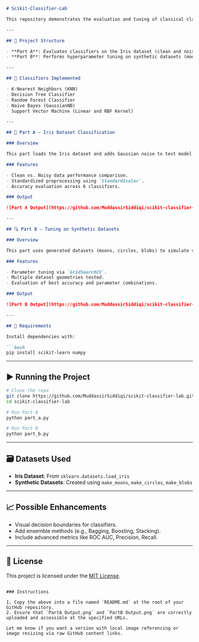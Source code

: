 

````markdown
# Scikit-Classifier-Lab

This repository demonstrates the evaluation and tuning of classical classification algorithms using both real-world and synthetic datasets. It includes baseline testing, noise robustness assessment, and hyperparameter optimization using `GridSearchCV`.

---

## 📁 Project Structure

- **Part A**: Evaluates classifiers on the Iris dataset (clean and noisy versions).
- **Part B**: Performs hyperparameter tuning on synthetic datasets (moons, circles, blobs).

---

## 🧠 Classifiers Implemented

- K-Nearest Neighbors (KNN)
- Decision Tree Classifier
- Random Forest Classifier
- Naive Bayes (GaussianNB)
- Support Vector Machine (Linear and RBF Kernel)

---

## 📌 Part A – Iris Dataset Classification

### Overview

This part loads the Iris dataset and adds Gaussian noise to test model resilience. It evaluates multiple classifiers with accuracy scores as the metric.

### Features

- Clean vs. Noisy data performance comparison.
- Standardized preprocessing using `StandardScaler`.
- Accuracy evaluation across 6 classifiers.

### Output

![Part A Output](https://github.com/MuddassirSiddiqi/scikit-classifier-lab/blob/master/PartA%20Output.png)

---

## 🔍 Part B – Tuning on Synthetic Datasets

### Overview

This part uses generated datasets (moons, circles, blobs) to simulate various classification scenarios. GridSearchCV is applied to tune key hyperparameters for each model.

### Features

- Parameter tuning via `GridSearchCV`.
- Multiple dataset geometries tested.
- Evaluation of best accuracy and parameter combinations.

### Output

![Part B Output](https://github.com/MuddassirSiddiqi/scikit-classifier-lab/blob/master/PartB%20Output.png)

---

## 🧪 Requirements

Install dependencies with:

```bash
pip install scikit-learn numpy
````

---

## ▶️ Running the Project

```bash
# Clone the repo
git clone https://github.com/MuddassirSiddiqi/scikit-classifier-lab.git
cd scikit-classifier-lab

# Run Part A
python part_a.py

# Run Part B
python part_b.py
```

---

## 🗃️ Datasets Used

* **Iris Dataset**: From `sklearn.datasets.load_iris`
* **Synthetic Datasets**: Created using `make_moons`, `make_circles`, `make_blobs`

---

## 📈 Possible Enhancements

* Visual decision boundaries for classifiers.
* Add ensemble methods (e.g., Bagging, Boosting, Stacking).
* Include advanced metrics like ROC AUC, Precision, Recall.

---

## 📜 License

This project is licensed under the [MIT License](LICENSE).

```

### Instructions

1. Copy the above into a file named `README.md` at the root of your GitHub repository.
2. Ensure that `PartA Output.png` and `PartB Output.png` are correctly uploaded and accessible at the specified URLs.

Let me know if you want a version with local image referencing or image resizing via raw GitHub content links.
```
